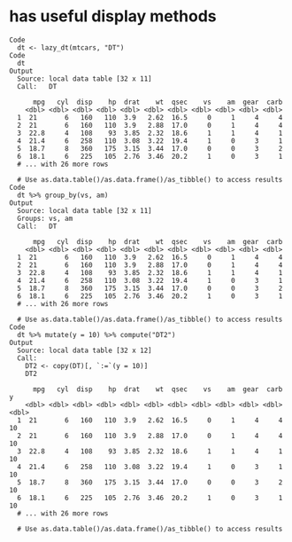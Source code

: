 # has useful display methods

    Code
      dt <- lazy_dt(mtcars, "DT")
    Code
      dt
    Output
      Source: local data table [32 x 11]
      Call:   DT
      
          mpg   cyl  disp    hp  drat    wt  qsec    vs    am  gear  carb
        <dbl> <dbl> <dbl> <dbl> <dbl> <dbl> <dbl> <dbl> <dbl> <dbl> <dbl>
      1  21       6   160   110  3.9   2.62  16.5     0     1     4     4
      2  21       6   160   110  3.9   2.88  17.0     0     1     4     4
      3  22.8     4   108    93  3.85  2.32  18.6     1     1     4     1
      4  21.4     6   258   110  3.08  3.22  19.4     1     0     3     1
      5  18.7     8   360   175  3.15  3.44  17.0     0     0     3     2
      6  18.1     6   225   105  2.76  3.46  20.2     1     0     3     1
      # ... with 26 more rows
      
      # Use as.data.table()/as.data.frame()/as_tibble() to access results
    Code
      dt %>% group_by(vs, am)
    Output
      Source: local data table [32 x 11]
      Groups: vs, am
      Call:   DT
      
          mpg   cyl  disp    hp  drat    wt  qsec    vs    am  gear  carb
        <dbl> <dbl> <dbl> <dbl> <dbl> <dbl> <dbl> <dbl> <dbl> <dbl> <dbl>
      1  21       6   160   110  3.9   2.62  16.5     0     1     4     4
      2  21       6   160   110  3.9   2.88  17.0     0     1     4     4
      3  22.8     4   108    93  3.85  2.32  18.6     1     1     4     1
      4  21.4     6   258   110  3.08  3.22  19.4     1     0     3     1
      5  18.7     8   360   175  3.15  3.44  17.0     0     0     3     2
      6  18.1     6   225   105  2.76  3.46  20.2     1     0     3     1
      # ... with 26 more rows
      
      # Use as.data.table()/as.data.frame()/as_tibble() to access results
    Code
      dt %>% mutate(y = 10) %>% compute("DT2")
    Output
      Source: local data table [32 x 12]
      Call:
        DT2 <- copy(DT)[, `:=`(y = 10)]
        DT2
      
          mpg   cyl  disp    hp  drat    wt  qsec    vs    am  gear  carb     y
        <dbl> <dbl> <dbl> <dbl> <dbl> <dbl> <dbl> <dbl> <dbl> <dbl> <dbl> <dbl>
      1  21       6   160   110  3.9   2.62  16.5     0     1     4     4    10
      2  21       6   160   110  3.9   2.88  17.0     0     1     4     4    10
      3  22.8     4   108    93  3.85  2.32  18.6     1     1     4     1    10
      4  21.4     6   258   110  3.08  3.22  19.4     1     0     3     1    10
      5  18.7     8   360   175  3.15  3.44  17.0     0     0     3     2    10
      6  18.1     6   225   105  2.76  3.46  20.2     1     0     3     1    10
      # ... with 26 more rows
      
      # Use as.data.table()/as.data.frame()/as_tibble() to access results

